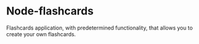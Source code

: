 # Node-flashcards
Flashcards application, with predetermined functionality, that allows you to create your own flashcards.
